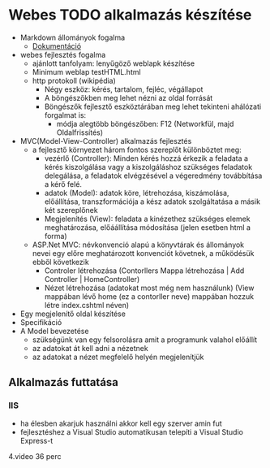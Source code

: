 ﻿# Webes TODO alkalmazás készítése
- Markdown állományok fogalma 
  - [Dokumentáció](https://guides.github.com/features/mastering-markdown/)
- webes fejlesztés fogalma
  - ajánlott tanfolyam: lenyűgöző weblapk készítése
  - Minimum weblap testHTML.html
  - http protokoll (wikipédia) 
    - Négy eszköz: kérés, tartalom, fejléc, végállapot
    - A böngészőkben meg lehet nézni az oldal forrását
    - Böngészők fejlesztő eszköztárában meg lehet tekinteni ahálózati forgalmat is:
      - módja alegtöbb böngészőben: F12 (Networkfül, majd Oldalfrissítés)
- MVC(Model-View-Controller) alkalmazás fejlesztés 
  - a fejlesztő környezet három fontos szereplőt különböztet meg:
    - vezérlő (Controller): Minden kérés hozzá érkezik a feladata a kérés kiszolgálása vagy a kiszolgáláshoz szükséges feladatok delegálása, a feladatok elvégzésével a végeredmény továbbítása a kérő felé.
    - adatok (Model): adatok köre, létrehozása, kiszámolása, előállítása, transzformációja a kész adatok szolgáltatása a másik két szereplőnek
    - Megjelenítés (View): feladata a kinézethez szükséges elemek meghatározása, előáállítása módosítása (jelen esetben html a forma)
  - ASP.Net MVC: névkonvenció alapú a könyvtárak és állományok nevei egy előre meghatározott konvenciót követnek, a működésük ebből következik
    - Controler létrehozása (Contorllers Mappa létrehozása | Add Controller | HomeController)
    - Nézet létrehozása (adatokat most még nem használunk) (View mappában lévő home (ez a contorller neve) mappában hozzuk létre index.cshtml néven)
- Egy megjelenítő oldal készítése
- Specifikáció
- A Model bevezetése
  - szükségünk van egy felsorolásra amit a programunk valahol előállít
  - az adatokat át kell adni a nézetnek
  - az adatokat a nézet megfelelő helyén megjelenítjük
 ## Alkalmazás futtatása
### IIS
- ha élesben akarjuk használni akkor kell egy szerver amin fut
- fejlesztéshez a Visual Studio automatikusan telepíti a Visual Studio Express-t

4.video 36 perc